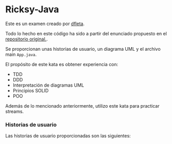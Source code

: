 # Ricksy-Java

Este es un examen creado por [dfleta](https://github.com/dfleta).

Todo lo hecho en este código ha sido a partir del enunciado propuesto en el [repositorio original.](https://github.com/dfleta/ricksy-business-observer).

Se proporcionan unas historias de usuario, un diagrama UML y el archivo main `App.java`. 

El propósito de este kata es obtener experiencia con:
- TDD
- DDD
- Interpretación de diagramas UML
- Principios SOLID
- POO

Además de lo mencionado anteriormente, utilizo este kata para practicar streams.

### Historias de usuario

Las historias de usuario proporcionadas son las siguientes:


